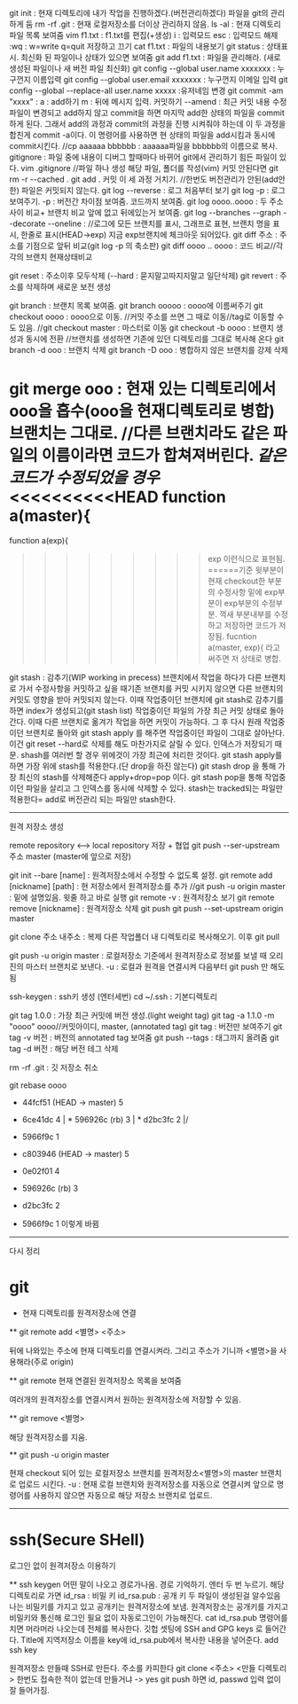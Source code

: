 git init : 현재 디렉토리에 내가 작업을 진행하겠다.(버전관리하겠다)
	파일을 git의 관리하게 둠
rm -rf .git : 현재 로컬저장소를 더이상 관리하지 않음.
ls -al : 현재 디렉토리 파일 목록 보여줌
vim f1.txt : f1.txt를 편집(+생성)
	i : 입력모드
	esc : 입력모드 해제
	:wq : w=write q=quit 저장하고 끄기
cat f1.txt : 파일의 내용보기
git status : 상태표시. 최신화 된 파일이나 상태가 있으면 보여줌
git add f1.txt : 파일을 관리해라. (새로 생성된 파일이나 새 버전 파일 최신화)
git config --global user.name xxxxxxx : 누구껀지 이름입력
git config --global user.email xxxxxxx : 누구껀지 이메일 입력
git config --global --replace-all user.name xxxxx :유저네임 변경
git commit -am "xxxx" : a : add하기 m : 뒤에 메시지 입력. 커밋하기
	--amend : 최근 커밋 내용 수정
	파일이 변경되고 add하지 않고 commit을 하면 마지막 add한 상태의 파일을 commit하게 된다. 그래서 add의 과정과 commit의 과정을 진행 시켜줘야 하는데 이 두 과정을 합친게 commit -a이다. 이 명령어를 사용하면 현 상태의 파일을 add시킴과 동시에 commit시킨다.
//cp aaaaaa bbbbbb : aaaaaa파일을 bbbbbb의 이름으로 복사.
gitignore : 파일 중에 내용이 디버그 할때마다 바뀌어 git에서 관리하기 힘든 파일이 있다. 
vim .gitignore //파일 하나 생성
해당 파일, 폴더를 작성(vim)
커밋
안된다면
git rm -r --cached .
git add .
커밋
이 세 과정 거치기.
//한번도 버전관리가 안된(add안한) 파일은 커밋되지 않는다.
git log --reverse : 로그 처음부터 보기
git log -p : 로그 보여주기. -p : 버전간 차이점 보여줌. 코드까지 보여줌.
git log oooo..oooo : 두 주소 사이 비교+ 브랜치 비교 앞에 없고 뒤에있는거 보여줌.
git log --branches --graph --decorate --oneline : 
//로그에 모든 브랜치를 표시, 그래프로 표현, 브랜치 명을 표시, 한줄로 표시(HEAD->exp) 지금 exp브랜치에 체크아웃 되어있다.
git diff 주소 : 주소를 기점으로 앞뒤 비교(git log -p 의 축소판)
git diff oooo .. oooo : 코드 비교//각각의 브랜치 현재상태비교

git reset : 주소이후 모두삭제 (--hard : 묻지말고따지지말고 일단삭제)
git revert : 주소를 삭제하며 새로운 보전 생성

git branch : 브랜치 목록 보여줌. 
git branch ooooo : oooo에 이름써주기
git checkout oooo : oooo으로 이동. //커밋 주소를 쓰면 그 때로 이동//tag로 이동할 수도 있음. //git checkout master : 마스터로 이동
git checkout -b oooo : 브랜치 생성과 동시에 전환
//브랜치를 생성하면 기존에 있던 디렉토리를 그대로 복사해 온다
git branch -d ooo : 브랜치 삭제
git branch -D ooo : 병합하지 않은 브랜치를 강제 삭제

git merge ooo : 현재 있는 디렉토리에서 ooo을 흡수(ooo을 현재디렉토리로 병합)
브랜치는 그대로.
//다른 브랜치라도 같은 파일의 이름이라면 코드가 합쳐져버린다.
*******같은 코드가 수정되었을 경우*******
<<<<<<<<<<HEAD
function a(master){
======
function a(exp){
>>>>>>>>>exp
이런식으로 표현됨.
======기준 윗부분이 현재 checkout한 부분의 수정사항
밑에 exp부분이 exp부분의 수정부분.
꺽새 부분내부를 수정하고 저장하면 코드가 저장됨.
fucntion a(master, exp){ 라고 써주면 저 상태로 병합.

git stash : 감추기(WIP working in precess)
브랜치에서 작업을 하다가 다른 브랜치로 가서 수정사항을 커밋하고 싶을
때기존 브랜치를 커밋 시키지 않으면 다른 브랜치의 커밋도 영향을 받아
커밋되지 않는다. 이때 작업중이던 브랜치에 git stash로 감추기를 하면 index가
생성되고(git stash list) 작업중이던 파일의 가장 최근 커밋 상태로 돌아간다.
이때 다른 브랜치로 옮겨가 작업을 하면 커밋이 가능하다. 그 후 다시 원래 
작업중이던 브랜치로 돌아와 git stash apply 를 해주면 작업중이던 파일이
그대로 살아난다. 이건 git reset --hard로 삭제를 해도 마찬가지로 살릴 수 있다.
인덱스가 저장되기 때문.
shash를 여러번 할 경우 위에것이 가장 최근에 처리한 것이다.
git stash apply를 하면 가장 위에 stash를 적용한다.(단 drop을 하진 않는다)
git stash drop 을 통해 가장 최신의 stash를 삭제해준다
apply+drop=pop 이다. git stash pop을 통해 작업중이던 파일을 살리고 그 인덱스를
동시에 삭제할 수 있다.
stash는 tracked되는 파일만 적용한다= add로 버전관리 되는 파일만 stash한다.

---------------------------------------------------------------------------
원격 저장소 생성

remote repository <--> local repository
저장 + 협업
git push --ser-upstream 주소 master
         (master에 앞으로 저장)

git init --bare [name] : 원격저장소에서 수정할 수 없도록 설정.
git remote add [nickname] [path] : 현 저장소에서 원격저장소를 추가
//git push -u origin master : 밑에 설명있음. 윗줄 하고 바로 실행
git remote -v : 원격저장소 보기
git remote remove [nickname] : 원격저장소 삭제
git push
git push --set-upstream origin master

git clone 주소 내주소 : 복제 다른 작업폴더 내 디렉토리로 복사해오기.
이후 git pull

git push -u origin master : 로컬저장소 기준에서 원격저장소로 정보를 보낼 때
오리진의 마스터 브랜치로 보낸다. -u : 로컬과 원격을 연결시켜 다음부터 git push 만 해도 됨


ssh-keygen : ssh키 생성 (엔터세번)
cd ~/.ssh : 기본디렉토리

git tag 1.0.0 : 가장 최근 커밋에 버전 생성.(light weight tag)
git tag -a 1.1.0 -m "oooo" oooo//커밋아이디, master,  (annotated tag)
git tag : 버전만 보여주기
git tag -v 버전 : 버전의 annotated tag 보여줌
git push --tags : 태그까지 올려줌
git tag -d 버전 : 해당 버전 테그 삭제

rm -rf .git : 깃 저장소 취소

git rebase oooo 

* 44fcf51 (HEAD -> master) 5
* 6ce41dc 4
| * 596926c (rb) 3
| * d2bc3fc 2
|/
* 5966f9c 1

* c803946 (HEAD -> master) 5
* 0e02f01 4
* 596926c (rb) 3
* d2bc3fc 2
* 5966f9c 1
이렇게 바뀜

---------------------------------------------------------------------------

다시 정리

# git

* 현재 디렉토리를 원격저장소에 연결

** git remote add <별명>  <주소>

뒤에 나와있는 주소에 현재 디렉토리를 연결시켜라.
그리고 주소가 기니까 <별명>을 사용해라(주로 origin)

** git remote
현재 연결된 원격저장소 목록을 보여줌

여러개의 원격저장소를 연결시켜서 원하는 원격저장소에 저장할 수 있음.

** git remove <별명>

해당 원격저장소를 지움.

** git push -u origin master

현재 checkout 되어 있는 로컬저장소 브랜치를  원격저장소<별명>의 master 브랜치로 업로드 시킨다. 
-u : 현재 로컬 브랜치와 원격저장소를 자동으로 연결시켜 앞으로 명령어를 사용하지 않으면 자동으로 해당 저장소 브랜치로 업로드.

----------------------------------------------------------------------

# ssh(Secure SHell)
로그인 없이 원격저장소 이용하기

** ssh keygen
어떤 말이 나오고 경로가나옴. 경로 기억하기.  엔터 두 번 누르기.
해당 디렉토리로 가면
id_rsa : 비밀 키
id_rsa.pub : 공개 키
두 파일이 생성된걸 알수있음
나는 비밀키를 가지고 있고 공개키는 원격저장소에 보냄. 
원격저장소는 공개키를 가지고 비밀키와 통신해 로그인 필요 없이 자동로그인이 가능해진다.
cat id_rsa.pub
명령어를 치면 머라머라 나오는데 전체를 복사한다.
깃헙 셋팅에
SSH and GPG keys 로 들어간다.
Title에 지역저장소 이름을
key에 id_rsa.pub에서 복사한 내용을 넣어준다.
add ssh key

원격저장소 만들때 SSH로 만든다. 주소를 카피한다
git clone <주소> <만들 디렉토리>
한번도 접속한 적이 없는데 만들거냐 -> yes
git push 하면 id, passwd 입력 없이 잘 들어가짐.
